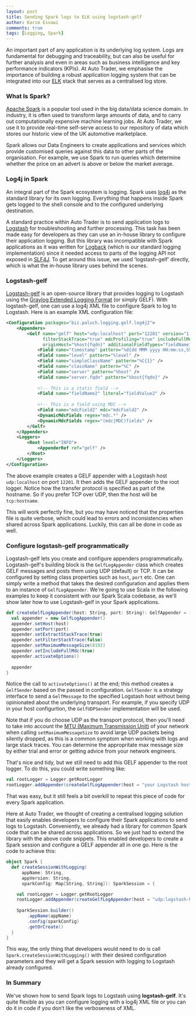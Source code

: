 ```yaml
---
layout: post
title: Sending Spark logs to ELK using logstash-gelf
author: Karim Essawi
comments: true
tags: [Logging, Spark]
---
```

An important part of any application is its underlying log system. Logs are fundamental for debugging and traceability, but can also be useful for further analysis and even in areas such as business intelligence and key performance indicators (KPIs). At Auto Trader, we emphasise the importance of building a robust application logging system that can be integrated into our [ELK](https://www.elastic.co/elk-stack) stack that serves as a centralised log store.

### What Is Spark?
[Apache Spark](https://spark.apache.org/) is a popular tool used in the big data/data science domain. In industry, it is often used to transform large amounts of data, and to carry out computationally expensive machine learning jobs. At Auto Trader, we use it to provide real-time self-serve access to our repository of data which stores our historic view of the UK automotive marketplace.

Spark allows our Data Engineers to create applications and services which provide customised queries against this data to other parts of the organisation. For example, we use Spark to run queries which determine whether the price on an advert is above or below the market average.

### Log4j in Spark
An integral part of the Spark ecosystem is logging. Spark uses [log4j](https://logging.apache.org/log4j/2.x/) as the standard library for its own logging. Everything that happens inside Spark gets logged to the shell console and to the configured underlying destination.

A standard practice within Auto Trader is to send application logs to [Logstash](https://www.elastic.co/products/logstash) for troubleshooting and further processing. This task has been made easy for developers as they can use an in-house library to configure their application logging. But this library was incompatible with Spark applications as it was written for [Logback](https://logback.qos.ch/) (which is our standard logging implementation) since it needed access to parts of the logging API not exposed in [SLF4J](https://www.slf4j.org/). To get around this issue, we used ‘logstash-gelf’ directly, which is what the in-house library uses behind the scenes.

### Logstash-gelf
[Logstash-gelf](https://github.com/mp911de/logstash-gelf) is an open-source library that provides logging to Logstash using the [Graylog Extended Logging Format](http://docs.graylog.org/en/2.4/pages/gelf.html) (or simply GELF). With logstash-gelf, one can use a log4j XML file to configure Spark to log to Logstash. Here is an example XML configuration file:

```xml
<Configuration packages="biz.paluch.logging.gelf.log4j2">
    <Appenders>
        <Gelf name="gelf" host="udp:localhost" port="12201" version="1.1" extractStackTrace="true"
              filterStackTrace="true" mdcProfiling="true" includeFullMdc="true" maximumMessageSize="8192"
              originHost="%host{fqdn}" additionalFieldTypes="fieldName1=String,fieldName2=Double,fieldName3=Long">
            <Field name="timestamp" pattern="%d{dd MMM yyyy HH:mm:ss,SSS}" />
            <Field name="level" pattern="%level" />
            <Field name="simpleClassName" pattern="%C{1}" />
            <Field name="className" pattern="%C" />
            <Field name="server" pattern="%host" />
            <Field name="server.fqdn" pattern="%host{fqdn}" />
            
            <!-- This is a static field -->
            <Field name="fieldName2" literal="fieldValue2" />
             
            <!-- This is a field using MDC -->
            <Field name="mdcField2" mdc="mdcField2" /> 
            <DynamicMdcFields regex="mdc.*" />
            <DynamicMdcFields regex="(mdc|MDC)fields" />
        </Gelf>
    </Appenders>
    <Loggers>
        <Root level="INFO">
            <AppenderRef ref="gelf" />			
        </Root>
    </Loggers>
</Configuration>   
```

The above example creates a GELF appender with a Logstash host `udp:localhost` on port `12201`. It then adds the GELF appender to the root logger. Notice how the transfer protocol is specified as part of the hostname. So if you prefer TCP over UDP, then the host will be `tcp:hostname`.

This will work perfectly fine, but you may have noticed that the properties file is quite verbose, which could lead to errors and inconsistencies when shared across Spark applications. Luckily, this can all be done in code as well.

### Configure logstash-gelf programmatically
Logstash-gelf lets you create and configure appenders programmatically. Logstash-gelf's building block is the `GelfLogAppender` class which creates GELF messages and posts them using UDP (default) or TCP. It can be configured by setting class properties such as `host`, `port` etc. One can simply write a method that takes the desired configuration and applies them to an instance of `GelfLogAppender`. We're going to use Scala in the following examples to keep it consistent with our Spark Scala codebase, as we'll show later how to use Logstash-gelf in your Spark applications.

```scala
def createGelfLogAppender(host: String, port: String): GelfAppender = {
  val appender = new GelfLogAppender()
  appender.setHost(host)
  appender.setPort(port)
  appender.setExtractStackTrace(true)
  appender.setFilterStackTrace(false)
  appender.setMaximumMessageSize(8192)
  appender.setIncludeFullMdc(true)
  appender.activateOptions()
  
  appender
} 
```

Notice the call to `activateOptions()` at the end; this method creates a `GelfSender` based on the passed in configuration. `GelfSender` is a strategy interface to send a `GelfMessage` to the specified Logstash host without being opinionated about the underlying transport. For example, if you specify UDP in your host configurtion, the `GelfUDPSender` implementation will be used.

Note that if you do choose UDP as the transport protocol, then you'll need to take into account the [MTU (Maximum Transmission Unit)](https://en.wikipedia.org/wiki/Maximum_transmission_unit) of your network when calling `setMaximumMessageSize` to avoid large UDP packets being silently dropped, as this is a common symptom when working with logs and large stack traces. You can  determine the appropritate max message size by either trial and error or getting advice from your network engineers.

That's nice and tidy, but we still need to add this GELF appender to the root logger. To do this, you could write something like:

```scala
val rootLogger = Logger.getRootLogger
rootLogger.addAppender(createGelfLogAppender(host = "your Logstash host", port = port))
```

That was easy, but it still feels a bit overkill to repeat this piece of code for every Spark application.

Here at Auto Trader, we thought of creating a centralised logging solution that easily enables developers to configure their Spark applications to send logs to Logstash. Conveniently, we already had a library for common Spark code that can be shared across applications. So we just had to extend the library with the above code snippets. This enabled developers to create a Spark session and configure a GELF appender all in one go. Here is the code to achieve this:

```scala
object Spark {
  def createSessionWithLogging(
      appName: String,
      appVersion: String,
      sparkConfig: Map[String, String]): SparkSession = {

    val rootLogger = Logger.getRootLogger
    rootLogger.addAppender(createGelfLogAppender(host = "udp:logstash-host.your-network", port = 123))
    
    SparkSession.builder()
        .appName(appName)
        .config(sparkConfig)
        .getOrCreate()
  }
}
```

This way, the only thing that developers would need to do is call `Spark.createSessionWithLogging()` with their desired configuration parameters and they will get a Spark session with logging to Logstash already configured.

### In Summary 
We've shown how to send Spark logs to Logstash using **logstash-gelf**. It's quite flexible as you can configure logging with a log4j XML file or you can do it in code if you don’t like the verboseness of XML.
